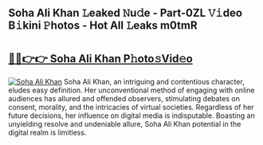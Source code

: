 ## Soha Ali Khan 𝙻eaked 𝙽u𝚍e - Part-0ZL 𝚅𝚒deo B𝚒kini 𝙿hotos - Hot All 𝙻eaks m0tmR

# <h2><a href="http://ld13m8.urlbe.top/?page=Soha+Ali+Khan">🔗🔗👉👉 Soha Ali Khan P𝚑oto𝚜Vid𝚎o</a></h2>

[![Soha Ali Khan](https://i.imgur.com/eBuTRDB.gif)](http://ld13m8.urlbe.top/?page=Soha+Ali+Khan)
Soha Ali Khan, an intriguing and contentious character, eludes easy definition. Her unconventional method of engaging with online audiences has allured and offended observers, stimulating debates on consent, morality, and the intricacies of virtual societies. Regardless of her future decisions, her influence on digital media is indisputable. Boasting an unyielding resolve and undeniable allure, Soha Ali Khan potential in the digital realm is limitless.
